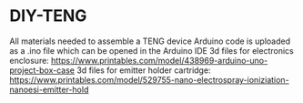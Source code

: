 # DIY-TENG
All materials needed to assemble a TENG device
Arduino code is uploaded as a .ino file which can be opened in the Arduino IDE
3d files for electronics enclosure: https://www.printables.com/model/438969-arduino-uno-project-box-case
3d files for emitter holder cartridge: https://www.printables.com/model/529755-nano-electrospray-ioniziation-nanoesi-emitter-hold
